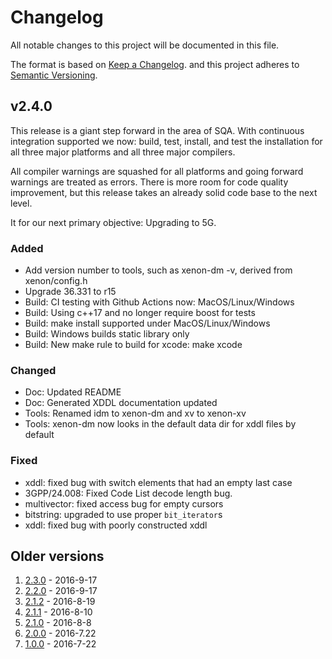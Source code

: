 # Changelog
All notable changes to this project will be documented in this file.

The format is based on [Keep a Changelog].
and this project adheres to [Semantic Versioning].

## v2.4.0

This release is a giant step forward in the area of SQA.
With continuous integration supported we now:
build, test, install, and test the installation for
all three major platforms and all three major compilers.

All compiler warnings are squashed for all platforms and going forward
warnings are treated as errors.
There is more room for code quality improvement, but this release takes an
already solid code base to the next level.

It for our next primary objective: Upgrading to 5G.

### Added

- Add version number to tools, such as xenon-dm -v, derived from xenon/config.h
- Upgrade 36.331 to r15
- Build: CI testing with Github Actions now: MacOS/Linux/Windows
- Build: Using c++17 and no longer require boost for tests
- Build: make install supported under MacOS/Linux/Windows
- Build: Windows builds static library only
- Build: New make rule to build for xcode: make xcode
 
### Changed

- Doc: Updated README
- Doc: Generated XDDL documentation updated
- Tools: Renamed idm to xenon-dm and xv to xenon-xv
- Tools: xenon-dm now looks in the default data dir for xddl files by default

### Fixed

- xddl: fixed bug with switch elements that had an empty last case
- 3GPP/24.008: Fixed Code List decode length bug.
- multivector: fixed access bug for empty cursors
- bitstring: upgraded to use proper `bit_iterator`s
- xddl: fixed bug with poorly constructed xddl

## Older versions

1. [2.3.0] - 2016-9-17
2. [2.2.0] - 2016-9-17
3. [2.1.2] - 2016-8-19
4. [2.1.1] - 2016-8-10
5. [2.1.0] - 2016-8-8
6. [2.0.0] - 2016-7.22
7. [1.0.0] - 2016-7-22

[Keep a Changelog]: https://keepachangelog.com/en/1.0.0/
[Semantic Versioning]: https://semver.org/spec/v2.0.0.html
[2.3.0]: https://github.com/intrig/xenon/releases/tag/v2.3.0
[2.2.0]: https://github.com/intrig/xenon/releases/tag/v2.2.0
[2.1.2]: https://github.com/intrig/xenon/releases/tag/v2.1.2
[2.1.1]: https://github.com/intrig/xenon/releases/tag/v2.1.1
[2.1.0]: https://github.com/intrig/xenon/releases/tag/v2.1.0
[2.0.0]: https://github.com/intrig/xenon/releases/tag/v2.0.0
[1.0.0]: https://github.com/intrig/xenon/releases/tag/v1.0.0
